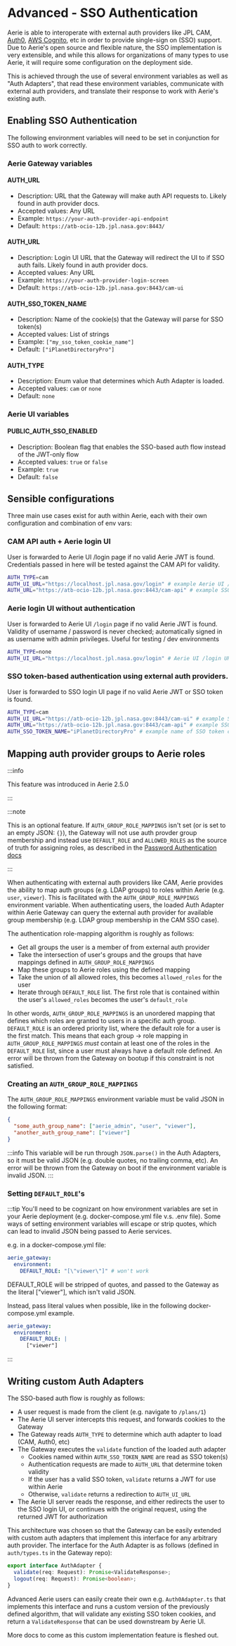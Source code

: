 # Advanced - SSO Authentication

Aerie is able to interoperate with external auth providers like JPL CAM, [Auth0](https://auth0.com/), [AWS Cognito](https://aws.amazon.com/cognito/), etc in order to provide single-sign on (SSO) support. Due to Aerie's open source and flexible nature, the SSO implementation is very extensible, and while this allows for organizations of many types to use Aerie, it will require some configuration on the deployment side.

This is achieved through the use of several environment variables as well as "Auth Adapters", that read these environment variables, communicate with external auth providers, and translate their response to work with Aerie's existing auth.

## Enabling SSO Authentication

The following environment variables will need to be set in conjunction for SSO auth to work correctly.

### Aerie Gateway variables

#### AUTH_URL
- Description: URL that the Gateway will make auth API requests to. Likely found in auth provider docs.
- Accepted values: Any URL
- Example: `https://your-auth-provider-api-endpoint`
- Default: `https://atb-ocio-12b.jpl.nasa.gov:8443/`

#### AUTH_URL
- Description: Login UI URL that the Gateway will redirect the UI to if SSO auth fails. Likely found in auth provider docs.
- Accepted values: Any URL
- Example: `https://your-auth-provider-login-screen`
- Default: `https://atb-ocio-12b.jpl.nasa.gov:8443/cam-ui`

#### AUTH_SSO_TOKEN_NAME
- Description: Name of the cookie(s) that the Gateway will parse for SSO token(s)
- Accepted values: List of strings
- Example: `["my_sso_token_cookie_name"]`
- Default: `["iPlanetDirectoryPro"]`

#### AUTH_TYPE
- Description: Enum value that determines which Auth Adapter is loaded.
- Accepted values: `cam` or `none`
- Default: `none`

### Aerie UI variables

#### PUBLIC_AUTH_SSO_ENABLED
- Description: Boolean flag that enables the SSO-based auth flow instead of the JWT-only flow
- Accepted values: `true` or `false`
- Example: `true`
- Default: `false`

## Sensible configurations

Three main use cases exist for auth within Aerie, each with their own configuration and combination of env vars:

### CAM API auth + Aerie login UI

User is forwarded to Aerie UI /login page if no valid Aerie JWT is found. Credentials passed in here will be tested against the CAM API for validity.

```sh
AUTH_TYPE=cam
AUTH_UI_URL="https://localhost.jpl.nasa.gov/login" # example Aerie UI /login URL
AUTH_URL="https://atb-ocio-12b.jpl.nasa.gov:8443/cam-api" # example SSO API URL
```

### Aerie login UI without authentication

User is forwarded to Aerie UI `/login` page if no valid Aerie JWT is found. Validity of username / password is never checked; automatically signed in as username with admin privileges. Useful for testing / dev environments

```sh
AUTH_TYPE=none
AUTH_UI_URL="https://localhost.jpl.nasa.gov/login" # Aerie UI /login URL
```

### SSO token-based authentication using external auth providers.

User is forwarded to SSO login UI page if no valid Aerie JWT or SSO token is found.

```sh
AUTH_TYPE=cam
AUTH_UI_URL="https://atb-ocio-12b.jpl.nasa.gov:8443/cam-ui" # example SSO login UI
AUTH_URL="https://atb-ocio-12b.jpl.nasa.gov:8443/cam-api" # example SSO API
AUTH_SSO_TOKEN_NAME="iPlanetDirectoryPro" # example name of SSO token cookie
```

## Mapping auth provider groups to Aerie roles

:::info

This feature was introduced in Aerie 2.5.0

:::

:::note

This is an optional feature. If `AUTH_GROUP_ROLE_MAPPINGS` isn't set (or is set to an empty JSON: `{}`), the Gateway will not use auth provder group membership and instead use `DEFAULT_ROLE` and `ALLOWED_ROLES` as the source of truth for assigning roles, as described in the [Password Authentication docs](../advanced-permissions/#configuring-roles-for-new-users)

:::

When authenticating with external auth providers like CAM, Aerie provides the ability to map auth groups (e.g. LDAP groups) to roles within Aerie (e.g. `user`, `viewer`). This is facilitated with the `AUTH_GROUP_ROLE_MAPPINGS` environment variable. When authenticating users, the loaded Auth Adapter within Aerie Gateway can query the external auth provider for available group membership (e.g. LDAP group membership in the CAM SSO case).

The authentication role-mapping algorithm is roughly as follows:

- Get all groups the user is a member of from external auth provider
- Take the intersection of user's groups and the groups that have mappings defined in `AUTH_GROUP_ROLE_MAPPINGS`
- Map these groups to Aerie roles using the defined mapping
- Take the union of all allowed roles, this becomes `allowed_roles` for the user
- Iterate through `DEFAULT_ROLE` list. The first role that is contained within the user's `allowed_roles` becomes the user's `default_role`

In other words, `AUTH_GROUP_ROLE_MAPPINGS` is an unordered mapping that defines which roles are granted to users in a specific auth group. `DEFAULT_ROLE` is an ordered priority list, where the default role for a user is the first match. This means that each group -> role mapping in `AUTH_GROUP_ROLE_MAPPINGS` _must_ contain at least one of the roles in the `DEFAULT_ROLE` list, since a user must always have a default role defined. An error will be thrown from the Gateway on bootup if this constraint is not satisfied.

### Creating an `AUTH_GROUP_ROLE_MAPPINGS`

The `AUTH_GROUP_ROLE_MAPPINGS` environment variable must be valid JSON in the following format:

```json
{
  "some_auth_group_name": ["aerie_admin", "user", "viewer"],
  "another_auth_group_name": ["viewer"]
}
```

:::info
This variable will be run through `JSON.parse()` in the Auth Adapters, so it must be valid JSON (e.g. double quotes, no trailing comma, etc). An error will be thrown from the Gateway on boot if the environment variable is invalid JSON.
:::

### Setting `DEFAULT_ROLE`'s

:::tip
You'll need to be cognizant on how environment variables are set in your Aerie deployment (e.g. docker-compose.yml file v.s. .env file). Some ways of setting environment variables will escape or strip quotes, which can lead to invalid JSON being passed to Aerie services.

e.g. in a docker-compose.yml file:

```yaml
aerie_gateway:
  environment:
    DEFAULT_ROLE: "[\"viewer\"]" # won't work
```

DEFAULT_ROLE will be stripped of quotes, and passed to the Gateway as the literal ["viewer"], which isn't valid JSON.

Instead, pass literal values when possible, like in the following docker-compose.yml example.

```yaml
aerie_gateway:
  environment:
    DEFAULT_ROLE: |
      ["viewer"]
```
:::

## Writing custom Auth Adapters

The SSO-based auth flow is roughly as follows:

- A user request is made from the client (e.g. navigate to `/plans/1`)
- The Aerie UI server intercepts this request, and forwards cookies to the Gateway
- The Gateway reads `AUTH_TYPE` to determine which auth adapter to load (CAM, Auth0, etc)
- The Gateway executes the `validate` function of the loaded auth adapter
    - Cookies named within `AUTH_SSO_TOKEN_NAME` are read as SSO token(s)
    - Authentication requests are made to `AUTH_URL` that determine token validity
    - If the user has a valid SSO token, `validate` returns a JWT for use within Aerie
    - Otherwise, `validate` returns a redirection to `AUTH_UI_URL`
- The Aerie UI server reads the response, and either redirects the user to the SSO login UI, or continues with the original request, using the returned JWT for authorization

This architecture was chosen so that the Gateway can be easily extended with custom auth adapters that implement this interface for any arbitrary auth provider. The interface for the Auth Adapter is as follows (defined in `auth/types.ts` in the Gateway repo):

```typescript
export interface AuthAdapter {
  validate(req: Request): Promise<ValidateResponse>;
  logout(req: Request): Promise<boolean>;
}
```

Advanced Aerie users can easily create their own e.g. `Auth0Adapter.ts` that implements this interface and runs a custom version of the previously defined algorithm, that will validate any existing SSO token cookies, and return a `ValidateResponse` that can be used downstream by Aerie UI.

More docs to come as this custom implementation feature is fleshed out.
